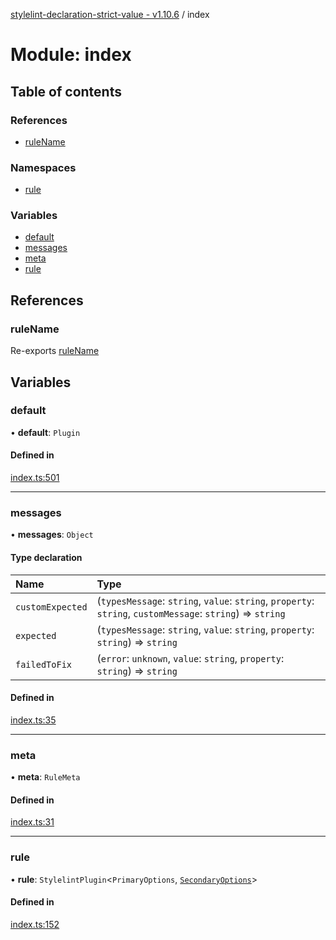 [stylelint-declaration-strict-value - v1.10.6](../README.md) / index

# Module: index

## Table of contents

### References

- [ruleName](index.md#rulename)

### Namespaces

- [rule](index.rule.md)

### Variables

- [default](index.md#default)
- [messages](index.md#messages)
- [meta](index.md#meta)
- [rule](index.md#rule)

## References

### ruleName

Re-exports [ruleName](defaults.md#rulename)

## Variables

### default

• **default**: `Plugin`

#### Defined in

[index.ts:501](https://github.com/AndyOGo/stylelint-declaration-strict-value/blob/4ed9b22/src/index.ts#L501)

___

### messages

• **messages**: `Object`

#### Type declaration

| Name | Type |
| :------ | :------ |
| `customExpected` | (`typesMessage`: `string`, `value`: `string`, `property`: `string`, `customMessage`: `string`) => `string` |
| `expected` | (`typesMessage`: `string`, `value`: `string`, `property`: `string`) => `string` |
| `failedToFix` | (`error`: `unknown`, `value`: `string`, `property`: `string`) => `string` |

#### Defined in

[index.ts:35](https://github.com/AndyOGo/stylelint-declaration-strict-value/blob/4ed9b22/src/index.ts#L35)

___

### meta

• **meta**: `RuleMeta`

#### Defined in

[index.ts:31](https://github.com/AndyOGo/stylelint-declaration-strict-value/blob/4ed9b22/src/index.ts#L31)

___

### rule

• **rule**: `StylelintPlugin`<`PrimaryOptions`, [`SecondaryOptions`](../interfaces/defaults.SecondaryOptions.md)\>

#### Defined in

[index.ts:152](https://github.com/AndyOGo/stylelint-declaration-strict-value/blob/4ed9b22/src/index.ts#L152)
